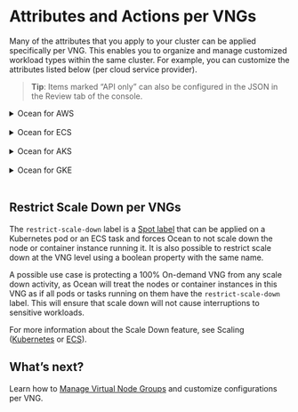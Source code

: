 # Attributes and Actions per VNGs

Many of the attributes that you apply to your cluster can be applied specifically per VNG. This enables you to organize and manage customized workload types within the same cluster. For example, you can customize the attributes listed below (per cloud service provider).

> **Tip**: Items marked “API only” can also be configured in the JSON in the Review tab of the console.

<details>
  <summary markdown="span">Ocean for AWS</summary>

### Ocean for AWS Kubernetes

The following is a list of attributes customizable per VNG in Ocean for AWS.

- Associate Public IP (API only)
- Block Device Mappings
- Elastic IPs
- Manual Headroom
- Instance Types (These must be a subset of the instance types defined for the Ocean cluster.)
- Instance Profile
- Labels
- Launch Instance (API only)
- Maximum Nodes
- Minimum Nodes (API only)
- Metadata v2 (API only
- Preferred Spot Instance Types (API only)
- Restrict scale down
- Roll (API only)
- Scheduled manual headroom (API only)
- Security Group IDs
- Spot% to use within the VNG
- Subnet IDs
- Tags
- Taints
- User Data

For example, you could use the Labels and Taints attributes to instruct Ocean which labels and taints are applied on the nodes using the user data, and effectively connect between the cloud infrastructure properties and Kubernetes node labels that will be used on applications using node affinity.

> **Tip**: If automatic headroom is configured, you must set `autoScaler.enableAutomaticAndManualHeadroom` to True at the Ocean level in order to ensure that the manual headroom will be effective.

</details><br>

<details>
  <summary markdown="span">Ocean for ECS</summary>

### Ocean for ECS

The following is a list of attributes customizable per VNG in Ocean for ECS.

- Attributes
- Block Device Mappy
- Instance Profile
- Instance Types (API only)
- Launch Instance (API only)
- Manual Headroom
- Metadata v2 (API only)
- Restrict Scaledown
- Roll (API only)
- Schedualed manual headroom (API only)
- Security Group
- Subnets
- Tags and Metadata
- User Data

> **Tip**: If automatic headroom is configured, you must set `autoScaler.enableAutomaticAndManualHeadroom` to True at the Ocean level in order to ensure that the manual headroom will be effective.

</details><br>

<details>
  <summary markdown="span">Ocean for AKS</summary>

### Ocean for AKS

The following is a list of attributes customizable per VNG in Ocean for AKS.

- Headroom
- Labels
- Maximum Nodes
- OS Disk Type and Size
- Tags
- Taints

</details><br>

<details>
  <summary markdown="span">Ocean for GKE</summary>

### Ocean for GKE

The following is a list of attributes customizable per VNG in Ocean for GKE.

- Instance Types (API only. These must be a subset of the instance types defined for the Ocean cluster.)
- Headroom
- Instance Types (API only)
- Instance Profile (API only)
- Labels
- Launch Instance (API only)
- Local SSD (API only)
- Maximum Nodes
- Minimum Nodes
- Preemptible% to use within the VNG
- Restrict scale down
- Roll (API only)
- Root Volume Size
- Root Volume Type (API only)
- Schedualed manual headroom (API only)
- Shielded VMs (API only)
- Tags & Metadata (API only)
- Taints

> **Tip**: If automatic headroom is configured, you must set `autoScaler.enableAutomaticAndManualHeadroom` to True at the Ocean level in order to ensure that the manual headroom will be effective.

### Local SSD Support

Ocean for GKE allows the utilization of local SSD disks, high-performance local disks which are useful with specific workloads such as those that heavily use caching. You can define SSD disks in your Ocean VNG configuration by using localSsdCount to configure the number of SSD disks to be connected to each VM in the VNG.

Once configured, whenever the Ocean autoscaler scales up, Ocean will automatically connect the local SSDs to the new VM. Note that local SSDs are limited to specific machine types. Ocean will automatically filter out the machine types that are not compatible. For information about the API, see Local SSD in the Spot API.

</details><br>

## Restrict Scale Down per VNGs

The `restrict-scale-down` label is a [Spot label](ocean/features/labels-and-taints?id=spot-labels) that can be applied on a Kubernetes pod or an ECS task and forces Ocean to not scale down the node or container instance running it. It is also possible to restrict scale down at the VNG level using a boolean property with the same name.

A possible use case is protecting a 100% On-demand VNG from any scale down activity, as Ocean will treat the nodes or container instances in this VNG as if all pods or tasks running on them have the `restrict-scale-down` label. This will ensure that scale down will not cause interruptions to sensitive workloads.

For more information about the Scale Down feature, see Scaling ([Kubernetes](ocean/features/scaling-kubernetes?id=scale-down) or [ECS](ocean/features/scaling-ecs?id=scale-down-behavior)).

## What’s next?

Learn how to [Manage Virtual Node Groups](ocean/tutorials/manage-virtual-node-groups.md) and customize configurations per VNG.
